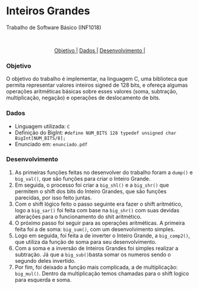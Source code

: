 <h1>Inteiros Grandes</h1>

Trabalho de Software Básico (INF1018)

<br>
<p align="center">
 <a href="#objetivo">Objetivo </a> |
 <a href="#dados">Dados </a> | 
 <a href="#desenvolvimento">Desenvolvimento </a> |
</p>


### Objetivo

O objetivo do trabalho é implementar, na linguagem C, uma biblioteca que permita representar valores inteiros signed de 128 bits, e ofereça algumas operações aritméticas básicas sobre esses valores (soma, subtração, multiplicação, negação) e operações de deslocamento de bits.



### Dados 

   * Linguagem utilizada: ```C ```
   * Definição do BigInt: ```#define NUM_BITS 128 typedef unsigned char BigInt[NUM_BITS/8];```
   * Enunciado em: ```enunciado.pdf```


### Desenvolvimento 

1. As primeiras funções feitas no desenvolver do trabalho foram a ```dump()``` e ```big_val()```, que são funções para criar o Inteiro Grande. 
2. Em seguida, o processo foi criar a ```big_shl()``` e a ```big_shr()``` que permitem o shift dos bits do Inteiro Grandes, que são funções parecidas, por isso feito juntas. 
3. Com o shift lógico feito o passo seguinte era fazer o shift aritmético, logo a ```big_sar()``` foi feita com base na ```big_shr()``` com suas devidas alterações para o funcionamento do shit aritmético.
4. O próximo passo foi seguir para as operações aritméticas. A primeira feita foi a de soma: ```big_sum()```, com um desenvolvimento simples. 
5. Logo em seguida, foi feita a de inverter o Inteiro Grande, a ```big_comp2()```, que utiliza da função de soma para seu desenvolvimento.
6. Com a soma e a inversão de Inteiros Grandes foi simples realizar a subtração. Já que a ```big_sub()```basta somar os numeros sendo o segundo deles invertido. 
7. Por fim, foi deixado a função mais complicada, a de multiplicação: ```big_mul()```. Dentro da multiplicação temos chamadas para o shift logico para esquerda e soma. 
